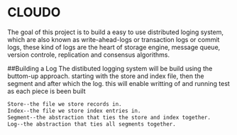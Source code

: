 # CLOUDO
The goal of this project is to build a easy to use distributed loging system, which are also known as write-ahead-logs or transaction logs or commit logs, these kind of logs are the heart of storage engine, message queue, version controle, replication and consensus algorithms.

##Building a Log
The distibuted logging system will be build using the buttom-up approach. 
starting with the store and index file, then the segment and after  which the log. this will enable writting of and running test as each piece is been built
```bash
Store--the file we store records in.
Index--the file we store index entries in.
Segment--the abstraction that ties the store and index together.
Log--the abstraction that ties all segments together.
```


